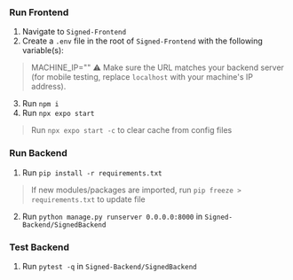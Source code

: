 ### Run Frontend
1. Navigate to `Signed-Frontend`
2. Create a `.env` file in the root of `Signed-Frontend` with the following variable(s):
> MACHINE_IP=""
> ⚠️ Make sure the URL matches your backend server (for mobile testing, replace `localhost` with your machine's IP address).
3. Run `npm i`
4. Run `npx expo start`
> Run `npx expo start -c` to clear cache from config files

### Run Backend
1. Run `pip install -r requirements.txt`
> If new modules/packages are imported, run `pip freeze > requirements.txt` to update file
2. Run `python manage.py runserver 0.0.0.0:8000` in `Signed-Backend/SignedBackend`

### Test Backend
1. Run `pytest -q` in `Signed-Backend/SignedBackend`
